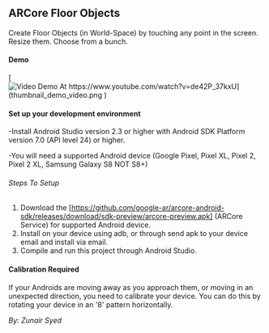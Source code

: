 ## ARCore Floor Objects
Create Floor Objects (in World-Space) by touching any point in the screen. 
Resize them. Choose from a bunch.  

#### Demo

[![Video Demo At https://www.youtube.com/watch?v=de42P_37kxU](thumbnail_demo_video.png
)](https://www.youtube.com/watch?v=n6iV6UAy-dc "Video Demo At https://www.youtube.com/watch?v=de42P_37kxU")

 

#### Set up your development environment

-Install Android Studio version 2.3 or higher with Android SDK Platform version 7.0 (API level 24) or higher.

-You will need a supported Android device (Google Pixel, Pixel XL, Pixel 2, Pixel 2 XL, Samsung Galaxy S8 NOT S8+)

###### Steps To Setup
1) Download the [https://github.com/google-ar/arcore-android-sdk/releases/download/sdk-preview/arcore-preview.apk] (ARCore Service) for supported Android device.
2) Install on your device using adb, or through send apk to your device email and install via email. 
3) Compile and run this project through Android Studio. 

#### Calibration Required
If your Androids are moving away as you approach them, or moving in an unexpected direction, you need to calibrate your device. You can do this by rotating your device in an '8' pattern horizontally. 



*By: Zunair Syed*
